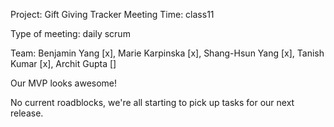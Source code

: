 Project: Gift Giving Tracker Meeting 
Time: class11

Type of meeting: daily scrum

Team: Benjamin Yang [x], Marie Karpinska [x], Shang-Hsun Yang [x], Tanish Kumar [x], Archit Gupta []

Our MVP looks awesome!

No current roadblocks, we're all starting to pick up tasks for our next release.

